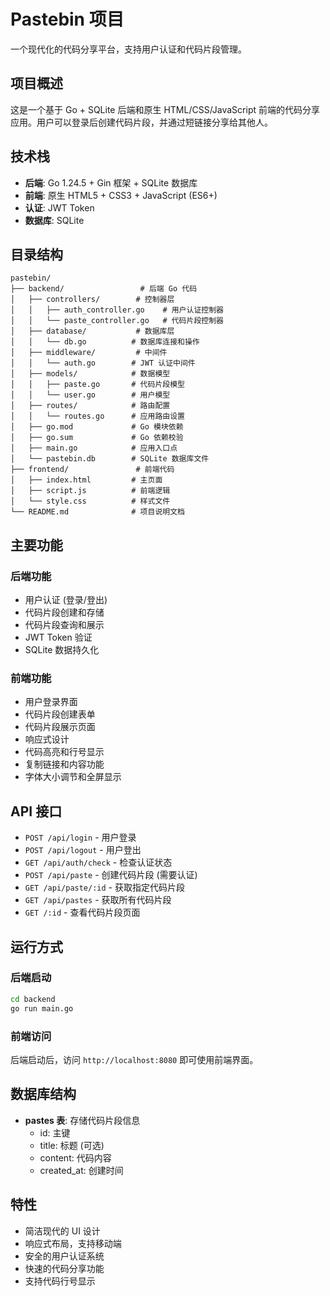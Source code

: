 # Pastebin 项目

一个现代化的代码分享平台，支持用户认证和代码片段管理。

## 项目概述

这是一个基于 Go + SQLite 后端和原生 HTML/CSS/JavaScript 前端的代码分享应用。用户可以登录后创建代码片段，并通过短链接分享给其他人。

## 技术栈

- **后端**: Go 1.24.5 + Gin 框架 + SQLite 数据库
- **前端**: 原生 HTML5 + CSS3 + JavaScript (ES6+)
- **认证**: JWT Token
- **数据库**: SQLite

## 目录结构

```
pastebin/
├── backend/                 # 后端 Go 代码
│   ├── controllers/        # 控制器层
│   │   ├── auth_controller.go    # 用户认证控制器
│   │   └── paste_controller.go   # 代码片段控制器
│   ├── database/           # 数据库层
│   │   └── db.go          # 数据库连接和操作
│   ├── middleware/         # 中间件
│   │   └── auth.go        # JWT 认证中间件
│   ├── models/            # 数据模型
│   │   ├── paste.go       # 代码片段模型
│   │   └── user.go        # 用户模型
│   ├── routes/            # 路由配置
│   │   └── routes.go      # 应用路由设置
│   ├── go.mod             # Go 模块依赖
│   ├── go.sum             # Go 依赖校验
│   ├── main.go            # 应用入口点
│   └── pastebin.db        # SQLite 数据库文件
├── frontend/               # 前端代码
│   ├── index.html         # 主页面
│   ├── script.js          # 前端逻辑
│   └── style.css          # 样式文件
└── README.md              # 项目说明文档
```

## 主要功能

### 后端功能
- 用户认证 (登录/登出)
- 代码片段创建和存储
- 代码片段查询和展示
- JWT Token 验证
- SQLite 数据持久化

### 前端功能
- 用户登录界面
- 代码片段创建表单
- 代码片段展示页面
- 响应式设计
- 代码高亮和行号显示
- 复制链接和内容功能
- 字体大小调节和全屏显示

## API 接口

- `POST /api/login` - 用户登录
- `POST /api/logout` - 用户登出
- `GET /api/auth/check` - 检查认证状态
- `POST /api/paste` - 创建代码片段 (需要认证)
- `GET /api/paste/:id` - 获取指定代码片段
- `GET /api/pastes` - 获取所有代码片段
- `GET /:id` - 查看代码片段页面

## 运行方式

### 后端启动
```bash
cd backend
go run main.go
```

### 前端访问
后端启动后，访问 `http://localhost:8080` 即可使用前端界面。

## 数据库结构

- **pastes 表**: 存储代码片段信息
  - id: 主键
  - title: 标题 (可选)
  - content: 代码内容
  - created_at: 创建时间

## 特性

- 简洁现代的 UI 设计
- 响应式布局，支持移动端
- 安全的用户认证系统
- 快速的代码分享功能
- 支持代码行号显示